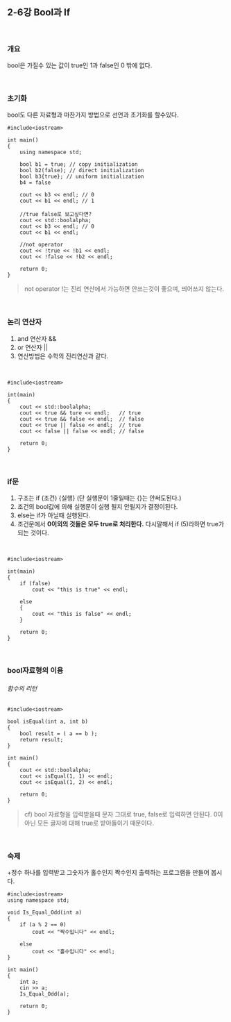 ## 2-6강 Bool과 If

<br>

### 개요
bool은 가질수 있는 값이 true인 1과 false인 0 밖에 없다.

<br>

### 초기화
bool도 다른 자료형과 마찬가지 방법으로 선언과 초기화를 할수있다.

	#include<iostream>

	int main()
	{
		using namespace std;

		bool b1 = true; // copy initialization
		bool b2(false); // direct initialization
		bool b3{true}; // uniform initialization
		b4 = false

		cout << b3 << endl; // 0
		cout << b1 << endl;	// 1

		//true false로 보고싶다면?
		cout << std::boolalpha;
		cout << b3 << endl; // 0
		cout << b1 << endl;

		//not operator
		cout << !true << !b1 << endl;
		cout << !false << !b2 << endl; 

		return 0;
	}
>not operator !는 진리 연산에서 가능하면 안쓰는것이 좋으며, 띄어쓰지 않는다.

<br>

### 논리 연산자

1. and 연산자 &&
2. or 연산자 ||
3. 연산방법은 수학의 진리연산과 같다.
<br>

	#include<iostream>
	
	int(main)
	{
		cout << std::boolalpha;
		cout << true && ture << endl;   // true
		cout << true && false << endl;	// false
		cout << true || false << endl;	// true
		cout << false || false << endl;	// false
		
		return 0;
	}

<br>

### if문
1. 구조는 if (조건) {실행} (단 실행문이 1줄일때는 {}는 안써도된다.)
2. 조건의 bool값에 의해 실행문이 실행 될지 안될지가 결정이된다.
3. else는 if가 아닐때 실행된다.
4. 조건문에서 **0이외의 것들은 모두 true로 처리한다.** 다시말해서 if (5)라하면 true가 되는 것이다.
<br>
	
	#include<iostream>

	int(main)
	{
		if (false)		
			cout << "this is true" << endl;
		
		else
		{
			cout << "this is false" << endl;
		}
		
		return 0;
	}


<br>

### bool자료형의 이용

###### 함수의 리턴
	#include<iostream>

	bool isEqual(int a, int b)
	{
		bool result = ( a == b );
		return result;
	}

	int main()
	{
		cout << std::boolalpha;
		cout << isEqual(1, 1) << endl;
		cout << isEqual(1, 2) << endl;

		return 0;
	}
>cf) bool 자료형을 입력받을때 문자 그대로 true, false로 입력하면 안된다.
0이 아닌 모든 글자에 대해 true로 받아들이기 때문이다.

<br>

### 숙제
+정수 하나를 입력받고 그숫자가 홀수인지 짝수인지 출력하는 프로그램을 만들어 봅시다.

	#include<iostream>
	using namespace std;

	void Is_Equal_Odd(int a)
	{
		if (a % 2 == 0)
			cout << "짝수입니다" << endl;

		else	
			cout << "홀수입니다" << endl;
	}

	int main()
	{
		int a;
		cin >> a;
		Is_Equal_Odd(a);

		return 0;
	}
